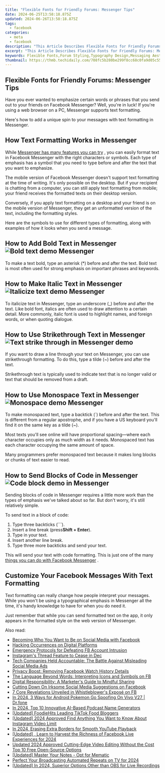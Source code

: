 ```yaml
---
title: "Flexible Fonts for Friendly Forums: Messenger Tips"
date: 2024-06-25T13:58:18.875Z
updated: 2024-06-26T13:58:18.875Z
tags:
  - facebook
categories:
  - meta
  - facebook
description: "This Article Describes Flexible Fonts for Friendly Forums: Messenger Tips"
excerpt: "This Article Describes Flexible Fonts for Friendly Forums: Messenger Tips"
keywords: Flexible Fonts,Forum Styling,Typography Design,Messaging Aesthetics,User Interface,Chat UI Trends,Message Font Variants
thumbnail: https://thmb.techidaily.com/708fc5b280be299f8cc68c0fa9d05c55bbb14c61977d4c57361c8d572004d082.jpg
---
```


## Flexible Fonts for Friendly Forums: Messenger Tips

 Have you ever wanted to emphasize certain words or phrases that you send out to your friends on Facebook Messenger? Well, you're in luck! If you're using a web browser on a PC, Messenger supports text formatting.

 Here's how to add a unique spin to your messages with text formatting in Messenger.

## How Text Formatting Works in Messenger

 While [Messenger has many features you can try](https://www.makeuseof.com/tag/facebook-messenger-features/) , you can easily format text in Facebook Messenger with the right characters or symbols. Each type of emphasis has a symbol that you need to type before and after the text that you want to emphasize.

 The mobile version of Facebook Messenger doesn't support text formatting at the time of writing. It's only possible on the desktop. But if your recipient is chatting from a computer, you can still apply text formatting from mobile; your friend receives the formatted texts on their desktop version.

 Conversely, if you apply text formatting on a desktop and your friend is on the mobile version of Messenger, they get an unformatted version of the text, including the formatting styles.

 Here are the symbols to use for different types of formatting, along with examples of how it looks when you send a message.

## How to Add Bold Text in Messenger ![Bold text demo Messenger](https://static1.makeuseofimages.com/wordpress/wp-content/uploads/2023/07/bold-text-demo-messenger.jpg)

 To make a text bold, type an asterisk (\*) before and after the text. Bold text is most often used for strong emphasis on important phrases and keywords.

## How to Make Italic Text in Messenger ![Italicize text demo Messenger](https://static1.makeuseofimages.com/wordpress/wp-content/uploads/2023/07/italicize-text-demo-messenger.jpg)

 To italicize text in Messenger, type an underscore (\_) before and after the text. Like bold font, italics are often used to draw attention to a certain detail. More commonly, italic font is used to highlight names, and foreign words, or when quoting dialogue.

## How to Use Strikethrough Text in Messenger ![Text strike through in Messenger demo](https://static1.makeuseofimages.com/wordpress/wp-content/uploads/2023/07/text-strike-through-in-messenger-demo.jpg)

 If you want to draw a line through your text on Messenger, you can use strikethrough formatting. To do this, type a tilde (\~) before and after the text.

 Strikethrough text is typically used to indicate text that is no longer valid or text that should be removed from a draft.

## How to Use Monospace Text in Messenger ![Monospace demo Messenger](https://static1.makeuseofimages.com/wordpress/wp-content/uploads/2023/07/monospace-demo-messenger.jpg)

 To make monospaced text, type a backtick (\`) before and after the text. This is different from a regular apostrophe, and if you have a US keyboard you'll find it on the same key as a tilde (\~).

 Most texts you'll see online will have proportional spacing—where each character occupies only as much width as it needs. Monospaced text has each character occupying the same amount of space.

 Many programmers prefer monospaced text because it makes long blocks or chunks of text easier to read.

## How to Send Blocks of Code in Messenger ![Code block demo in Messenger](https://static1.makeuseofimages.com/wordpress/wp-content/uploads/2023/07/code-block-demo-in-messenger.jpg)

 Sending blocks of code in Messenger requires a little more work than the types of emphasis we've talked about so far. But don't worry, it's still relatively simple.

To send text in a block of code:

1. Type three backticks (\`\`\`).
2. Insert a line break (press**Shift + Enter**).
3. Type in your text.
4. Insert another line break.
5. Type three more backticks and send your text.

 This will send your text with code formatting. This is just one of the many [things you can do with Facebook Messenger](https://www.makeuseof.com/things-you-can-do-facebook-messenger-features/) .

## Customize Your Facebook Messages With Text Formatting

 Text formatting can really change how people interpret your messages. While you won't be using a typographical emphasis in Messenger all the time, it's handy knowledge to have for when you do need it.

 Just remember that while you can send formatted text on the app, it only appears in the formatted style on the web version of Messenger.


<ins class="adsbygoogle"
     style="display:block"
     data-ad-format="autorelaxed"
     data-ad-client="ca-pub-7571918770474297"
     data-ad-slot="1223367746"></ins>



<ins class="adsbygoogle"
     style="display:block"
     data-ad-client="ca-pub-7571918770474297"
     data-ad-slot="8358498916"
     data-ad-format="auto"
     data-full-width-responsive="true"></ins>

<span class="atpl-alsoreadstyle">Also read:</span>
<div><ul>
<li><a href="https://facebook.techidaily.com/becoming-who-you-want-to-be-on-social-media-with-facebook/"><u>Becoming Who You Want to Be on Social Media with Facebook</u></a></li>
<li><a href="https://facebook.techidaily.com/hacking-occurrences-on-digital-platforms/"><u>Hacking Occurrences on Digital Platforms</u></a></li>
<li><a href="https://facebook.techidaily.com/emergency-protocols-for-defeating-fb-account-intrusion/"><u>Emergency Protocols for Defeating FB Account Intrusion</u></a></li>
<li><a href="https://facebook.techidaily.com/instagrams-thread-feature-to-cease-in-dec/"><u>Instagram's Thread Feature to Cease in Dec</u></a></li>
<li><a href="https://facebook.techidaily.com/tech-companies-held-accountable-the-battle-against-misleading-social-media-ads/"><u>Tech Companies Held Accountable: The Battle Against Misleading Social Media Ads</u></a></li>
<li><a href="https://facebook.techidaily.com/privacy-boost-removing-facebook-watch-history-details/"><u>Privacy Boost: Removing Facebook Watch History Details</u></a></li>
<li><a href="https://facebook.techidaily.com/the-language-beyond-words-interpreting-icons-and-symbols-on-fb/"><u>The Language Beyond Words: Interpreting Icons and Symbols on FB</u></a></li>
<li><a href="https://facebook.techidaily.com/digital-responsibility-a-marketers-guide-to-mindful-sharing/"><u>Digital Responsibility: A Marketer's Guide to Mindful Sharing</u></a></li>
<li><a href="https://facebook.techidaily.com/cutting-down-on-irksome-social-media-suggestions-on-facebook/"><u>Cutting Down On Irksome Social Media Suggestions on Facebook</u></a></li>
<li><a href="https://facebook.techidaily.com/7-core-revelations-unveiled-in-whistleblowers-expose-on-fb/"><u>7 Core Revelations Unveiled in Whistleblower's Exposé on FB</u></a></li>
<li><a href="https://change-location.techidaily.com/in-2024-3-ways-for-android-pokemon-go-spoofing-on-vivo-v27-drfone-by-drfone-virtual-android/"><u>In 2024, 3 Ways for Android Pokemon Go Spoofing On Vivo V27 | Dr.fone</u></a></li>
<li><a href="https://some-tips.techidaily.com/in-2024-top-10-innovative-ai-based-podcast-name-generators/"><u>In 2024, Top 10 Innovative AI-Based Podcast Name Generators</u></a></li>
<li><a href="https://tiktok-video-recordings.techidaily.com/updated-foodiehits-leading-tiktok-food-bloggers/"><u>[Updated] FoodieHits  Leading TikTok Food Bloggers</u></a></li>
<li><a href="https://instagram-videos.techidaily.com/updated-2024-approved-find-anything-you-want-to-know-about-instagram-video-limit/"><u>[Updated] 2024 Approved  Find Anything You Want to Know About Instagram Video Limit</u></a></li>
<li><a href="https://youtube-clips.techidaily.com/in-2024-erasing-extra-borders-for-smooth-youtube-playback/"><u>In 2024, Erasing Extra Borders for Smooth YouTube Playback</u></a></li>
<li><a href="https://facebook-videos.techidaily.com/updated-learn-to-harvest-the-richness-of-facebook-live-experiences-for-2024/"><u>[Updated] , Learn to Harvest the Richness of Facebook Live Experiences for 2024</u></a></li>
<li><a href="https://ai-video-apps.techidaily.com/updated-2024-approved-cutting-edge-video-editing-without-the-cost-top-10-free-open-source-options/"><u>Updated 2024 Approved Cutting-Edge Video Editing Without the Cost Top 10 Free Open-Source Options</u></a></li>
<li><a href="https://vp-tips.techidaily.com/updated-master-your-notes-opt-for-mematic/"><u>[Updated] Master Your Notes - Opt for Mematic</u></a></li>
<li><a href="https://facebook-video-share.techidaily.com/perfect-your-broadcasting-automated-repeats-on-tv-for-2024/"><u>Perfect Your Broadcasting  Automated Repeats on TV for 2024</u></a></li>
<li><a href="https://visual-screen-recording.techidaily.com/updated-in-2024-superior-options-other-than-obs-for-live-recordings/"><u>[Updated] In 2024, Superior Options Other than OBS for Live Recordings</u></a></li>
</ul></div>
